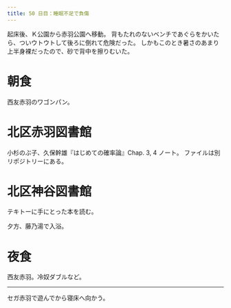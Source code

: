 ```yaml
---
title: 50 日目：睡眠不足で負傷
---
```


起床後、Ｋ公園から赤羽公園へ移動。
背もたれのないベンチであぐらをかいたら、ついウトウトして後ろに倒れて危険だった。
しかもこのとき暑さのあまり上半身裸だったので、砂で背中を擦りむいた。

# 朝食

西友赤羽のワゴンパン。

# 北区赤羽図書館

小杉のぶ子、久保幹雄『はじめての確率論』Chap. 3, 4 ノート。
ファイルは別リポジトリーにある。

# 北区神谷図書館

テキトーに手にとった本を読む。

夕方、藤乃湯で入浴。

# 夜食

西友赤羽。冷奴ダブルなど。

---

セガ赤羽で遊んでから寝床へ向かう。
